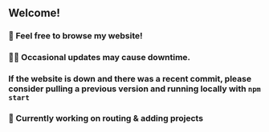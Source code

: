 ## Welcome!

### 🔎 Feel free to browse my website!


### 👷‍♂️ Occasional updates may cause downtime.
### If the website is down and there was a recent commit, please consider pulling a previous version and running locally with `npm start`


### 🚀 Currently working on routing & adding projects
